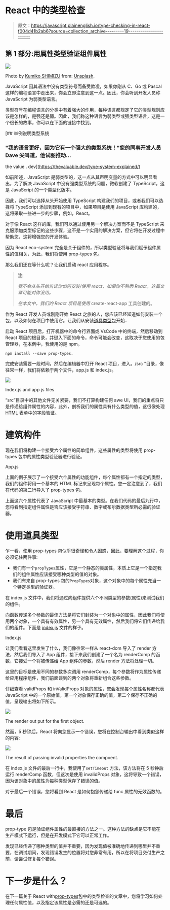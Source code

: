 # React 中的类型检查

> 原文：<https://javascript.plainenglish.io/type-checking-in-react-f004d41b2ab6?source=collection_archive---------19----------------------->

## 第 1 部分:用属性类型验证组件属性

![](img/ad4f5fbdce792b934f323cb49be1f84b.png)

Photo by [Kumiko SHIMIZU](https://unsplash.com/@shimikumi32) from: [Unsplash](https://unsplash.com/photos/SjcrpttvjiE).

JavaScript 因其语法中没有类型符号而备受欺凌，如果你刚从 C、Go 或 Pascal 这样的编程语言中走出来，你会立即注意到这一点。因此，你会听到开发人员称 JavaScript 为弱类型语言。

类型符号在编程语言的分类中有着强大的作用，每种语言都规定了它的类型规则应该是怎样的，是强还是弱。因此，我们称这种语言为弱类型或强类型语言，这是一个很长的故事，你可以在下面的链接中找到。

[](https://thevaluable.dev/type-system-explained/) [## 举例说明类型系统

### "我的语言更好，因为它有一个强大的类型系统！"您的同事开发人员 Dave 尖叫道，他试图推动…

the value . dev](https://thevaluable.dev/type-system-explained/) 

如前所述，JavaScript 是弱类型的，这一点从其声明变量的方式中可以明显看出，为了解决 JavaScript 中没有强类型系统的问题，微软创建了 TypeScript，这是 JavaScript 的一个类型化版本。

因此，我们可以选择从头开始使用 TypeScript 构建我们的项目，或者我们可以选择将 TypeScript 添加到现有的项目中，如果项目是使用 JavaScript 库构建的，这将采取一些进一步的步骤，例如，React。

对于像 React 这样的库，我们可以通过使用另一个解决方案而不是 TypeScript 来克服添加类型标记的这些步骤，这不是一个实用的解决方案，但它将在开发过程中帮助您，这将增强您的开发体验。

因为 React eco-system 完全是关于组件的，所以类型验证将与我们赋予组件属性的值相关，为此，我们将使用 prop-types 包。

那么我们还在等什么呢？让我们启动 react 应用程序。

> **注**:
> 
> *我不会从头开始告诉你如何安装/使用 react，如果你不熟悉 React，这篇文章可能对你没用。*
> 
> *在本文中，我们的 React 项目是使用* create-react-app 工具创建的。

作为 React 开发人员或刚刚开始 React 之旅的人，您应该已经知道如何安装一个包，以及如何在项目中使用它。让我们从安装[道具类型](https://www.npmjs.com/package/prop-types)包开始..

启动 React 项目后，打开机器中的命令行界面或 VsCode 中的终端，然后移动到 React 项目的根目录，并键入下面的命令，命令可能会改变，这取决于您使用的包管理器，在本例中，我使用的是 npm。

`npm install --save prop-types.`

完成安装需要一段时间，然后在编辑器中打开 React 项目，进入。/src "目录，像往常一样，我们将依赖于两个文件，app.js 和 index.js。

![](img/5c2977d5aad7a1338fd5b87f9e9538d4.png)

Index.js and app.js files

“src”目录中的其他文件无关紧要，我们不打算构建任何 awe UI，我们的重点将只是传递给组件属性的内容，此外，剖析我们的属性具有什么类型的值，这很像处理 HTML 表单中的字段验证。

# **建筑构件**

现在我们将构建一个接受六个属性的简单组件，这些属性的类型将使用 prop-types 包中的属性类型验证器进行验证。

App.js

上面的例子展示了一个接受六个属性的功能组件，每个属性都有一个指定的类型，我们的组件将用一个基本的 HTML 标记来呈现每个属性。您一定注意到了，我们在代码的第二行导入了 prop-types 包。

上面这六个属性代表了 JavaScript 中最基本的类型。在我们代码的最后九行中，您将看到指定组件属性是否应该接受字符串、数字或布尔数据类型所必需的验证器。

# 使用道具类型

乍一看，使用 prop-types 包似乎很奇怪和令人困惑，因此，要理解这个过程，你必须记住两件事:

*   我们有一个`propTypes`属性，它是一个静态的类属性，本质上它是一个指定我们的组件属性应该接受哪种类型的值的对象。
*   我们有来自 prop-types 包的`PropTypes`对象，这个对象中的每个属性充当一个特定类型的验证器。

在 index.js 文件中，我们将通过向组件提供六个不同类型的参数(属性)来测试我们的组件。

向函数传递多个参数的最佳方法是将它们封装为一个对象中的属性，因此我们将使用两个对象，一个具有有效属性，另一个具有无效属性，然后我们将它们传递给我们的组件。下面是 [index.js](/index.js) 文件的样子。

Index.js

让我们看看这里发生了什么，我们像往常一样从 react-dom 导入了 render 方法，然后我们导入了 App 组件，接下来我们创建了一个名为 renderComp 的函数，它接受一个将被传递给 App 组件的参数，然后 render 方法将处理一切。

这里的目标是使用不同的参数多次调用 renderComp，每个参数将作为属性传递给应用程序组件，我们前面谈到的两个对象将重新组合这些参数。

仔细查看 validProps 和 inValidProps 对象的属性，您会发现每个属性名称都代表 JavaScript 中的一个原始值，第一个对象保存正确的值，第二个保存不正确的值，呈现输出将如下所示。

![](img/32f0d721e9a0bacb195feadf0011b9d9.png)

The render out put for the first object.

然而，5 秒钟后，React 将向您显示一个错误，您将在控制台输出中看到类似这样的内容:

![](img/278dbaf3939681218d5e3b53058fd8b4.png)

The result of passing invalid properties the compoent.

在 index.js 文件的最后一行中，我使用了`setTimeout` 方法，该方法将在 5 秒钟后运行 renderComp 函数，但这次是使用 invalidProps 对象，这将导致一个错误，因为该对象中的属性为每种类型保存了错误的值。

对于最后一个错误，您将看到 React 是如何抱怨传递给 func 属性的无效函数的。

# 最后

prop-type 包是验证组件属性的最直接的方法之一。这种方法的缺点是它不能在生产模式下运行，但是在开发模式下它可以正常工作。

发现已经传递了哪种类型的值并不重要，因为发现值被准确地传递到哪里并不重要，在调试期间，发现错误发生的位置将对您非常有用，所以在将项目交付生产之前，请尝试修复每个错误。

# 下一步是什么？

在下一篇关于 React with[prop-types](https://www.npmjs.com/package/prop-types)包中的类型检查的文章中，您将学习如何处理任何属性值，以及指定该属性是必需的还是可选的。